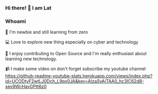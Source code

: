 ### Hi there! 👋 I am Lat

###  Whoami

🎈 I'm newbie and still learning from zero

💻 Love to explore new thing especially on cyber and technology

🐳 I enjoy contributing to Open Source and I'm really enthusiast about learning new technology.

📹 I make some video on don't forget subscribe my youtube channel 
https://github-readme-youtube-stats.herokuapp.com/views/index.php?id=UCODtyF2wtLJ0Dch_L9px0JA&key=AIzaSyAjTAA0_hc3IC62d8-sev9WcHavGPtt6z0
